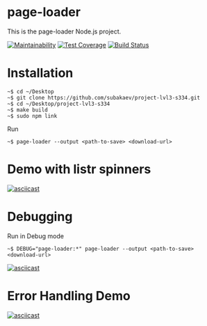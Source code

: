 # page-loader
This is the page-loader Node.js project.

[![Maintainability](https://api.codeclimate.com/v1/badges/0cd9e06df7f14f65d9cc/maintainability)](https://codeclimate.com/github/subakaev/project-lvl3-s334/maintainability)
[![Test Coverage](https://api.codeclimate.com/v1/badges/0cd9e06df7f14f65d9cc/test_coverage)](https://codeclimate.com/github/subakaev/project-lvl3-s334/test_coverage)
[![Build Status](https://travis-ci.org/subakaev/project-lvl3-s334.svg?branch=master)](https://travis-ci.org/subakaev/project-lvl3-s334)

# Installation

```
~$ cd ~/Desktop
~$ git clone https://github.com/subakaev/project-lvl3-s334.git
~$ cd ~/Desktop/project-lvl3-s334
~$ make build
~$ sudo npm link
```

Run
```
~$ page-loader --output <path-to-save> <download-url>
```

# Demo with listr spinners

[![asciicast](https://asciinema.org/a/N8k21iQSzZCSho6KuGergm1AK.png)](https://asciinema.org/a/N8k21iQSzZCSho6KuGergm1AK)

# Debugging

Run in Debug mode

```
~$ DEBUG="page-loader:*" page-loader --output <path-to-save> <download-url>
```

[![asciicast](https://asciinema.org/a/f6DTsndrpXEq6HnnBLZ67laHO.png)](https://asciinema.org/a/f6DTsndrpXEq6HnnBLZ67laHO)

# Error Handling Demo

[![asciicast](https://asciinema.org/a/UdYh1Dmo7BJMyRxcB0aVE2vac.png)](https://asciinema.org/a/UdYh1Dmo7BJMyRxcB0aVE2vac)
